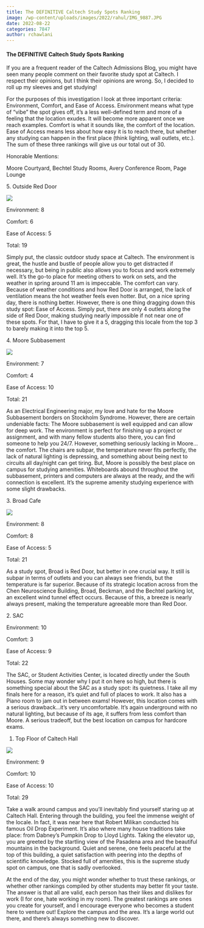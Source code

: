 ```yaml
---
title: The DEFINITIVE Caltech Study Spots Ranking
image: /wp-content/uploads/images/2022/rahul/IMG_9887.JPG
date: 2022-08-22
categories: 7847
author: rchawlani
---
```

#### **The DEFINITIVE Caltech Study Spots Ranking**

If you are a frequent reader of the Caltech Admissions Blog, you might have seen many people comment on their favorite study spot at Caltech. I respect their opinions, but I think their opinions are wrong. So, I decided to roll up my sleeves and get studying!

For the purposes of this investigation I look at three important criteria: Environment, Comfort, and Ease of Access. Environment means what type of “vibe” the spot gives off, it’s a less well-defined term and more of a feeling that the location exudes. It will become more apparent once we reach examples. Comfort is what it sounds like, the comfort of the location. Ease of Access means less about how easy it is to reach there, but whether any studying can happen in the first place (think lighting, wall outlets, etc.). The sum of these three rankings will give us our total out of 30.

Honorable Mentions:

Moore Courtyard, Bechtel Study Rooms, Avery Conference Room, Page Lounge

5\. Outside Red Door

![](/images/2022/rahul/IMG_9983.JPG)

Environment: 8

Comfort: 6

Ease of Access: 5

Total: 19

Simply put, the classic outdoor study space at Caltech. The environment is great, the hustle and bustle of people allow you to get distracted if necessary, but being in public also allows you to focus and work extremely well. It’s the go-to place for meeting others to work on sets, and the weather in spring around 11 am is impeccable. The comfort can vary. Because of weather conditions and how Red Door is arranged, the lack of ventilation means the hot weather feels even hotter. But, on a nice spring day, there is nothing better. However, there is one thing dragging down this study spot: Ease of Access. Simply put, there are only 4 outlets along the side of Red Door, making studying nearly impossible if not near one of these spots. For that, I have to give it a 5, dragging this locale from the top 3 to barely making it into the top 5.

4\. Moore Subbasement

![](/images/2022/rahul/IMG_9887.JPG)

Environment: 7

Comfort: 4

Ease of Access: 10

Total: 21

As an Electrical Engineering major, my love and hate for the Moore Subbasement borders on Stockholm Syndrome. However, there are certain undeniable facts: The Moore subbasement is well equipped and can allow for deep work. The environment is perfect for finishing up a project or assignment, and with many fellow students also there, you can find someone to help you 24/7. However, something seriously lacking in Moore…the comfort. The chairs are subpar, the temperature never fits perfectly, the lack of natural lighting is depressing, and something about being next to circuits all day/night can get tiring. But, Moore is possibly the best place on campus for studying amenities. Whiteboards abound throughout the subbasement, printers and computers are always at the ready, and the wifi connection is excellent. It’s the supreme amenity studying experience with some slight drawbacks.

3\. Broad Cafe

![](/images/2022/rahul/IMG_9979.JPG)

Environment: 8

Comfort: 8

Ease of Access: 5

Total: 21

As a study spot, Broad is Red Door, but better in one crucial way. It still is subpar in terms of outlets and you can always see friends, but the temperature is far superior. Because of its strategic location across from the Chen Neuroscience Building, Broad, Beckman, and the Bechtel parking lot, an excellent wind tunnel effect occurs. Because of this, a breeze is nearly always present, making the temperature agreeable more than Red Door.

2\. SAC

Environment: 10

Comfort: 3

Ease of Access: 9

Total: 22

The SAC, or Student Activities Center, is located directly under the South Houses. Some may wonder why I put it on here so high, but there is something special about the SAC as a study spot: its quietness. I take all my finals here for a reason, it’s quiet and full of places to work. It also has a Piano room to jam out in between exams! However, this location comes with a serious drawback…it’s very uncomfortable. It’s again underground with no natural lighting, but because of its age, it suffers from less comfort than Moore. A serious tradeoff, but the best location on campus for hardcore exams.

1. Top Floor of Caltech Hall

![](/images/2022/rahul/IMG_9980.JPG)

Environment: 9

Comfort: 10

Ease of Access: 10

Total: 29

Take a walk around campus and you’ll inevitably find yourself staring up at Caltech Hall. Entering through the building, you feel the immense weight of the locale. In fact, it was near here that Robert Milikan conducted his famous Oil Drop Experiment. It’s also where many house traditions take place: from Dabney’s Pumpkin Drop to Lloyd Lights. Taking the elevator up, you are greeted by the startling view of the Pasadena area and the beautiful mountains in the background. Quiet and serene, one feels peaceful at the top of this building, a quiet satisfaction with peering into the depths of scientific knowledge. Stocked full of amenities, this is the supreme study spot on campus, one that is sadly overlooked.

At the end of the day, you might wonder whether to trust these rankings, or whether other rankings compiled by other students may better fit your taste. The answer is that all are valid, each person has their likes and dislikes for work (I for one, hate working in my room). The greatest rankings are ones you create for yourself, and I encourage everyone who becomes a student here to venture out! Explore the campus and the area. It’s a large world out there, and there’s always something new to discover.